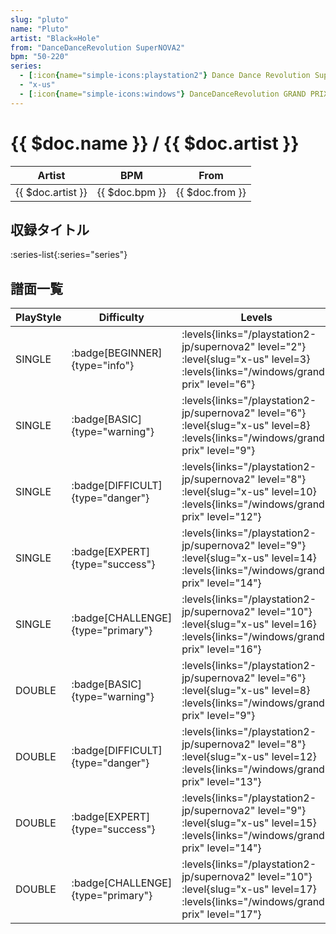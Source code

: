 ```yaml
---
slug: "pluto"
name: "Pluto"
artist: "Black∞Hole"
from: "DanceDanceRevolution SuperNOVA2"
bpm: "50-220"
series:
  - [:icon{name="simple-icons:playstation2"} Dance Dance Revolution SuperNOVA2 :icon{name="flag:jp-4x3"}](/playstation2-jp/supernova2)
  - "x-us"
  - [:icon{name="simple-icons:windows"} DanceDanceRevolution GRAND PRIX (グランプリプレー)](/windows/grand-prix)
---
```


# {{ $doc.name }} / {{ $doc.artist }}

|Artist|BPM|From|
|------|---|----|
|{{ $doc.artist }}|{{ $doc.bpm }}|{{ $doc.from }}|

## 収録タイトル

:series-list{:series="series"}

## 譜面一覧

|PlayStyle|Difficulty|Levels|Notes|Movie|
|---------|----------|------|-----|-----|
|SINGLE| :badge[BEGINNER]{type="info"}| :levels{links="/playstation2-jp/supernova2" level="2"} :level{slug="x-us" level=3}  :levels{links="/windows/grand-prix" level="6"}|98/0||
|SINGLE| :badge[BASIC]{type="warning"}| :levels{links="/playstation2-jp/supernova2" level="6"} :level{slug="x-us" level=8}  :levels{links="/windows/grand-prix" level="9"}|195/2||
|SINGLE| :badge[DIFFICULT]{type="danger"}| :levels{links="/playstation2-jp/supernova2" level="8"} :level{slug="x-us" level=10}  :levels{links="/windows/grand-prix" level="12"}|293/17||
|SINGLE| :badge[EXPERT]{type="success"}| :levels{links="/playstation2-jp/supernova2" level="9"} :level{slug="x-us" level=14}  :levels{links="/windows/grand-prix" level="14"}|370/10||
|SINGLE| :badge[CHALLENGE]{type="primary"}| :levels{links="/playstation2-jp/supernova2" level="10"} :level{slug="x-us" level=16}  :levels{links="/windows/grand-prix" level="16"}|516/10||
|DOUBLE| :badge[BASIC]{type="warning"}| :levels{links="/playstation2-jp/supernova2" level="6"} :level{slug="x-us" level=8}  :levels{links="/windows/grand-prix" level="9"}|201/2||
|DOUBLE| :badge[DIFFICULT]{type="danger"}| :levels{links="/playstation2-jp/supernova2" level="8"} :level{slug="x-us" level=12}  :levels{links="/windows/grand-prix" level="13"}|296/2||
|DOUBLE| :badge[EXPERT]{type="success"}| :levels{links="/playstation2-jp/supernova2" level="9"} :level{slug="x-us" level=15}  :levels{links="/windows/grand-prix" level="14"}|380/13||
|DOUBLE| :badge[CHALLENGE]{type="primary"}| :levels{links="/playstation2-jp/supernova2" level="10"} :level{slug="x-us" level=17}  :levels{links="/windows/grand-prix" level="17"}|525/6||
